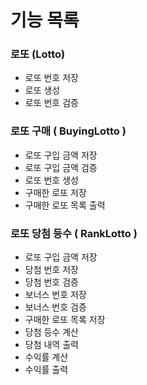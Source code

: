 # 기능 목록

### 로또 (Lotto)
- 로또 번호 저장
- 로또 생성
- 로또 번호 검증

### 로또 구매 ( BuyingLotto )
- 로또 구입 금액 저장
- 로또 구입 금액 검증
- 로또 번호 생성
- 구매한 로또 저장
- 구매한 로또 목록 출력

### 로또 당첨 등수 ( RankLotto )
- 로또 구입 금액 저장
- 당첨 번호 저장
- 당첨 번호 검증
- 보너스 번호 저장
- 보너스 번호 검증
- 구매한 로또 목록 저장
- 당첨 등수 계산
- 당첨 내역 출력
- 수익률 계산
- 수익률 출력